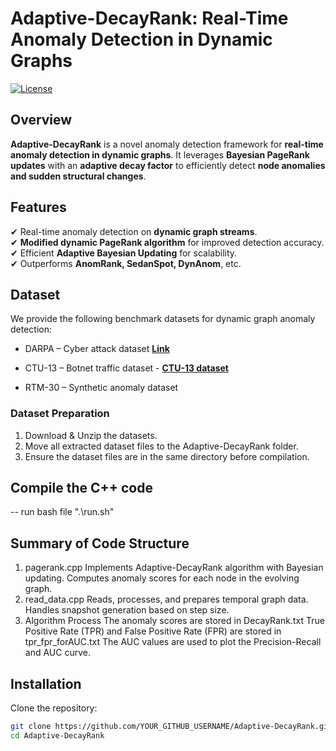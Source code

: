
# Adaptive-DecayRank: Real-Time Anomaly Detection in Dynamic Graphs

[![License](https://img.shields.io/badge/license-MIT-blue.svg)](LICENSE)

## Overview
**Adaptive-DecayRank** is a novel anomaly detection framework for **real-time anomaly detection in dynamic graphs**. It leverages **Bayesian PageRank updates** with an **adaptive decay factor** to efficiently detect **node anomalies and sudden structural changes**.

## Features
✔ Real-time anomaly detection on **dynamic graph streams**.  
✔ **Modified dynamic PageRank algorithm** for improved detection accuracy.  
✔ Efficient **Adaptive Bayesian Updating** for scalability.  
✔ Outperforms **AnomRank, SedanSpot, DynAnom**, etc.

## Dataset
We provide the following benchmark datasets for dynamic graph anomaly detection:
- DARPA – Cyber attack dataset **[Link](https://www.ll.mit.edu/r-d/datasets/1998-darpa-intrusion-detection-evaluation-dataset)**
- CTU-13 – Botnet traffic dataset - **[CTU-13 dataset](https://www.stratosphereips.org/datasets-ctu13)**  

- RTM-30 – Synthetic anomaly dataset
### Dataset Preparation
1. Download & Unzip the datasets.
2. Move all extracted dataset files to the Adaptive-DecayRank folder.
3. Ensure the dataset files are in the same directory before compilation.

## Compile the C++ code
-- run bash file ".\run.sh"

## Summary of Code Structure
1. pagerank.cpp
  Implements Adaptive-DecayRank algorithm with Bayesian updating.
 Computes anomaly scores for each node in the evolving graph.
2. read_data.cpp
  Reads, processes, and prepares temporal graph data.
  Handles snapshot generation based on step size.
3. Algorithm Process
  The anomaly scores are stored in DecayRank.txt
  True Positive Rate (TPR) and False Positive Rate (FPR) are stored in tpr_fpr_forAUC.txt
  The AUC values are used to plot the Precision-Recall and AUC curve.


## Installation
Clone the repository:
```bash
git clone https://github.com/YOUR_GITHUB_USERNAME/Adaptive-DecayRank.git
cd Adaptive-DecayRank
